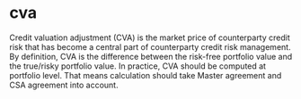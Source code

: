 # cva
Credit valuation adjustment (CVA) is the market price of counterparty credit risk that has become a central part of counterparty credit risk management.  By definition, CVA is the difference between the risk-free portfolio value and the true/risky portfolio value. In practice, CVA should be computed at portfolio level. That means calculation should take Master agreement and CSA agreement into account. 
